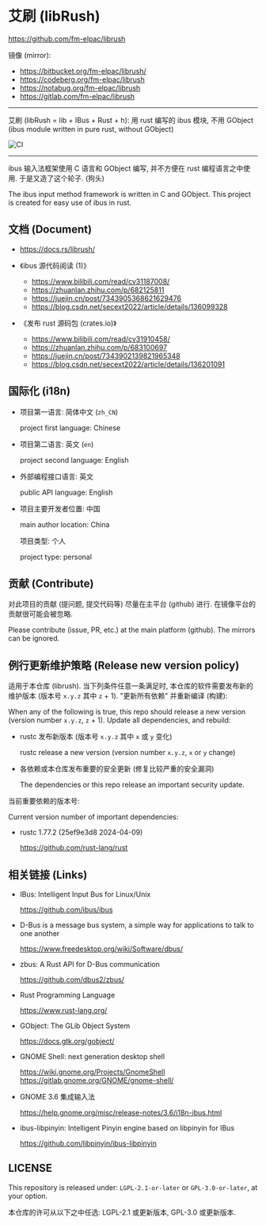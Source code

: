 # 艾刷 (libRush)
<https://github.com/fm-elpac/librush>

镜像 (mirror):
+ <https://bitbucket.org/fm-elpac/librush/>
+ <https://codeberg.org/fm-elpac/librush>
+ <https://notabug.org/fm-elpac/librush>
+ <https://gitlab.com/fm-elpac/librush>

----

艾刷 (libRush = lib + IBus + Rust + h):
用 rust 编写的 ibus 模块, 不用 GObject
(ibus module written in pure rust, without GObject)

![CI](https://github.com/fm-elpac/librush/actions/workflows/ci.yml/badge.svg)

----

ibus 输入法框架使用 C 语言和 GObject 编写,
并不方便在 rust 编程语言之中使用.
于是又造了这个轮子. (狗头)

The ibus input method framework is written in C and GObject.
This project is created for easy use of ibus in rust.


## 文档 (Document)

+ <https://docs.rs/librush/>

+ 《ibus 源代码阅读 (1)》
  - <https://www.bilibili.com/read/cv31187008/>
  - <https://zhuanlan.zhihu.com/p/682125811>
  - <https://juejin.cn/post/7343905368621629476>
  - <https://blog.csdn.net/secext2022/article/details/136099328>

+ 《发布 rust 源码包 (crates.io)》
  - <https://www.bilibili.com/read/cv31910458/>
  - <https://zhuanlan.zhihu.com/p/683100697>
  - <https://juejin.cn/post/7343902139821965348>
  - <https://blog.csdn.net/secext2022/article/details/136201091>


## 国际化 (i18n)

+ 项目第一语言: 简体中文 (`zh_CN`)

  project first language: Chinese

+ 项目第二语言: 英文 (`en`)

  project second language: English

+ 外部编程接口语言: 英文

  public API language: English

+ 项目主要开发者位置: 中国

  main author location: China

  项目类型: 个人

  project type: personal


## 贡献 (Contribute)

对此项目的贡献 (提问题, 提交代码等) 尽量在主平台 (github) 进行.
在镜像平台的贡献很可能会被忽略.

Please contribute (issue, PR, etc.) at the main platform (github).
The mirrors can be ignored.


## 例行更新维护策略 (Release new version policy)

适用于本仓库 (librush). 当下列条件任意一条满足时,
本仓库的软件需要发布新的维护版本 (版本号 `x.y.z` 其中 `z` + 1). "更新所有依赖"
并重新编译 (构建):

When any of the following is true, this repo should release a new version
(version number `x.y.z`, `z` + 1).
Update all dependencies, and rebuild:

- rustc 发布新版本 (版本号 `x.y.z` 其中 `x` 或 `y` 变化)

  rustc release a new version (version number `x.y.z`, `x` or `y` change)

- 各依赖或本仓库发布重要的安全更新 (修复比较严重的安全漏洞)

  The dependencies or this repo release an important security update.

当前重要依赖的版本号:

Current version number of important dependencies:

- rustc 1.77.2 (25ef9e3d8 2024-04-09)

  <https://github.com/rust-lang/rust>


## 相关链接 (Links)

+ IBus: Intelligent Input Bus for Linux/Unix

  <https://github.com/ibus/ibus>

+ D-Bus is a message bus system, a simple way for applications to talk to one another

  <https://www.freedesktop.org/wiki/Software/dbus/>

+ zbus: A Rust API for D-Bus communication

  <https://github.com/dbus2/zbus/>

+ Rust Programming Language

  <https://www.rust-lang.org/>

+ GObject: The GLib Object System

  <https://docs.gtk.org/gobject/>

+ GNOME Shell: next generation desktop shell

  <https://wiki.gnome.org/Projects/GnomeShell>
  <https://gitlab.gnome.org/GNOME/gnome-shell/>

+ GNOME 3.6 集成输入法

  <https://help.gnome.org/misc/release-notes/3.6/i18n-ibus.html>

+ ibus-libpinyin: Intelligent Pinyin engine based on libpinyin for IBus

  <https://github.com/libpinyin/ibus-libpinyin>


## LICENSE

This repository is released under:
`LGPL-2.1-or-later` or `GPL-3.0-or-later`, at your option.

本仓库的许可从以下之中任选:
LGPL-2.1 或更新版本, GPL-3.0 或更新版本.
